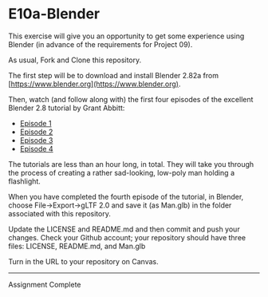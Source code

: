 # E10a-Blender
This exercise will give you an opportunity to get some experience using Blender (in advance of the requirements for Project 09).

As usual, Fork and Clone this repository.

The first step will be to download and install Blender 2.82a from [https://www.blender.org](https://www.blender.org).

Then, watch (and follow along with) the first four episodes of the excellent Blender 2.8 tutorial by Grant Abbitt:

 * [Episode 1](https://youtu.be/7MRonzqYJgw)
 * [Episode 2](https://youtu.be/L0AY61v6-M4)
 * [Episode 3](https://youtu.be/WFzIbz2FN28)
 * [Episode 4](https://youtu.be/OFmKedu8r88)

The tutorials are less than an hour long, in total. They will take you through the process of creating a rather sad-looking, low-poly man holding a flashlight.

When you have completed the fourth episode of the tutorial, in Blender, choose File->Export->gLTF 2.0 and save it (as Man.glb) in the folder associated with this repository.

Update the LICENSE and README.md and then commit and push your changes. Check your Github account; your repository should have three files: LICENSE, README.md, and Man.glb

Turn in the URL to your repository on Canvas.
______
Assignment Complete
